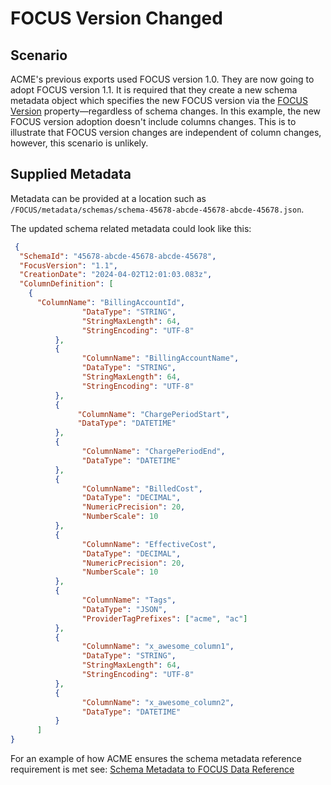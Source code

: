 # FOCUS Version Changed

## Scenario

ACME's previous exports used FOCUS version 1.0. They are now going to adopt FOCUS version 1.1.  It is required that they create a new schema metadata object which specifies the new FOCUS version via the [FOCUS Version](#focusversion) property—regardless of schema changes. In this example, the new FOCUS version adoption doesn't include columns changes. This is to illustrate that FOCUS version changes are independent of column changes, however, this scenario is unlikely.

## Supplied Metadata

Metadata can be provided at a location such as `/FOCUS/metadata/schemas/schema-45678-abcde-45678-abcde-45678.json`.

The updated schema related metadata could look like this:

```json
 {
  "SchemaId": "45678-abcde-45678-abcde-45678",
  "FocusVersion": "1.1",
  "CreationDate": "2024-04-02T12:01:03.083z",
  "ColumnDefinition": [
    {
      "ColumnName": "BillingAccountId",
                "DataType": "STRING",
                "StringMaxLength": 64,
                "StringEncoding": "UTF-8"
          },
          {
                "ColumnName": "BillingAccountName",
                "DataType": "STRING",
                "StringMaxLength": 64,
                "StringEncoding": "UTF-8"
          },
          {
               "ColumnName": "ChargePeriodStart",
               "DataType": "DATETIME"
          },
          {
                "ColumnName": "ChargePeriodEnd",
                "DataType": "DATETIME"
          },
          {
                "ColumnName": "BilledCost",
                "DataType": "DECIMAL",
                "NumericPrecision": 20,
                "NumberScale": 10
          },
          {
                "ColumnName": "EffectiveCost",
                "DataType": "DECIMAL",
                "NumericPrecision": 20,
                "NumberScale": 10
          },
          {
                "ColumnName": "Tags",
                "DataType": "JSON",
                "ProviderTagPrefixes": ["acme", "ac"]
          },
          {
                "ColumnName": "x_awesome_column1",
                "DataType": "STRING",
                "StringMaxLength": 64,
                "StringEncoding": "UTF-8"
          },
          {
                "ColumnName": "x_awesome_column2",
                "DataType": "DATETIME"
          }
      ]
}
```

For an example of how ACME ensures the schema metadata reference requirement is met see: [Schema Metadata to FOCUS Data Reference](#schemametadatatofocusdatareference)
